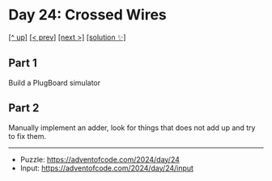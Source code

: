 # Day 24: Crossed Wires

[[^ up]](../../README.asciidoc) [[< prev]](../day-23/README.MD) [[next >]](../day-25/README.MD) [[solution ✨]](./solve.py)

<!-- article begin -->

## Part 1

Build a PlugBoard simulator

## Part 2

Manually implement an adder, look for things that does not add up and try to fix them.

<!-- article end -->

---

* Puzzle: https://adventofcode.com/2024/day/24
* Input: https://adventofcode.com/2024/day/24/input

